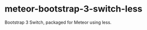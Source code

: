meteor-bootstrap-3-switch-less
==============================

Bootstrap 3 Switch, packaged for Meteor using less.
